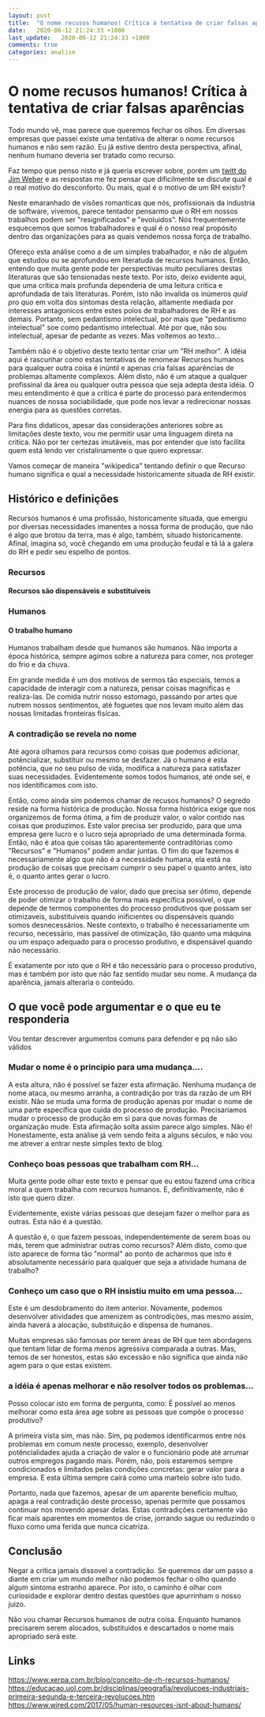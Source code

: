 ```yaml
---
layout: post
title:  "O nome recusos humanos! Crítica à tentativa de criar falsas aparências"
date:   2020-06-12 21:24:33 +1000
last_update:   2020-06-12 21:24:33 +1000
comments: true
categories: analise
---
```


# O nome recusos humanos! Crítica à tentativa de criar falsas aparências

Todo mundo vê, mas parece que queremos fechar os olhos. Em diversas empresas que
passei existe uma tentativa de alterar o nome recursos humanos e não sem razão.
Eu já estive dentro desta perspectiva, afinal, nenhum humano deveria ser tratado
como recurso.

Faz tempo que penso nisto e já queria escrever sobre, porém um [twitt do Jim
Weber](https://twitter.com/jimwebber/status/1271355017392504833) e as respostas
me fez pensar que dificilmente se discute qual é o real motivo do desconforto.
Ou mais, qual é o motivo de um RH existir?

Neste emaranhado de visões romanticas que nós, profissionais da industria de
software, vivemos, parece tentador pensarmo que o RH em nossos trabalhos podem
ser "resignificados" e "evoluidos". Nós frequentemente esquecemos que somos
trabalhadores e qual é o nosso real propósito dentro das organizações para as
quais vendemos nossa força de trabalho.

Ofereço esta análise como a de um simples trabalhador, e não de alguém que
estudou ou se aprofundou em literatuda de recursos humanos. Então, entendo que
muita gente pode ter perspectivas muito peculiares destas literaturas que são
tensionadas neste texto. Por isto, deixo evidente aqui, que uma crítica mais
profunda dependeria de uma leitura crítica e aprofundada de tais literaturas.
Porém, isto não invalida os inúmeros *quid pro quo* em volta dos sintomas desta
relação, altamente mediada por interesses antagonicos entre estes polos de
trabalhadores de RH e as demais. Portanto, sem pedantismo intelectual, por mais
que "pedantismo intelectual" soe como pedantismo intelectual. Até por que, não
sou intelectual, apesar de pedante as vezes. Mas voltemos ao texto...

Também não é o objetivo deste texto tentar criar um "RH melhor". A idéia aqui é
rascunhar como estas tentativas de renomear Recursos humanos para qualquer
outra coisa é inúntil e apenas cria falsas aparências de problemas altamente
complexos. Além disto, não é um ataque a qualquer profissinal da área ou
qualquer outra pessoa que seja adepta desta idéia. O meu entendimento é que a
crítica é parte do processo para entendermos nuances de nossa sociabilidade, que
pode nos levar a redirecionar nossas energia para as questões corretas.

Para fins didaticos, apesar das considerações anteriores sobre as limitações
deste texto, vou me permitir usar uma linguagem direta na critica. Não por ter
certezas imutáveis, mas por entender que isto facilita quem está lendo ver
cristalinamente o que quero expressar.

Vamos começar de maneira "wikipedica" tentando definir o que Recurso humano
significa e qual a necessidade historicamente situada de RH existir.

## Histórico e definições

Recursos humanos é uma profissão, historicamente situada, que emergiu por
diversas necessidades imanentes a nossa forma de produção, que não é algo que
brotou da terra, mas é algo, também, situado historicamente. Afinal, imagina só,
você chegando em uma produção feudal e tá lá a galera do RH e pedir seu espelho
de pontos.

### Recursos

#### Recursos são dispensáveis e substituíveis

### Humanos

#### O trabalho humano

Humanos trabalham desde que humanos são humanos. Não importa a época histórica,
sempre agimos sobre a natureza para comer, nos proteger do frio e da chuva.

Em grande medida é um dos motivos de sermos tão especiais, temos a capacidade de
interagir com a natureza, pensar coisas magnificas e realiza-las. De comida
nutrir nosso estomago, passando por artes que nutrem nossos sentimentos, até
foguetes que nos levam muito além das nossas limitadas fronteiras fisícas.

### A contradição se revela no nome

Até agora olhamos para recursos como coisas que podemos adicionar,
potêncializar, substituir ou mesmo se desfazer. Já o humano é esta potência, que
no seu pulso de vida, modifica a natureza para satisfazer suas necessidades.
Evidentemente somos todos humanos, até onde sei, e nos identificamos com isto.

Então, como ainda sim podemos chamar de recusos humanos? O segredo reside na
forma histórica de produção. Nossa forma histórica exige que nos organizemos de
forma ótima, a fim de produzir valor, o valor contido nas coisas que produzimos.
Este valor precisa ser produzido, para que uma empresa gere lucro e o lucro seja
apropriado de uma determinada forma. Então, não é atoa que coisas tão
aparentemente contraditórias como "Recursos" e "Humanos" podem andar juntas.
O fim do que fazemos é necessariamente algo que não é a necessidade humana, ela
está na produção de coisas que precisam cumprir o seu papel o quanto antes, isto
é, o quanto antes gerar o lucro.

Este processo de produção de valor, dado que precisa ser ótimo, depende de poder
otimizar o trabalho de forma mais específica possível, o que depende de termos
componentes do processo produtivos que possam ser otimizaveis, substituíveis
quando inificientes ou dispensáveis quando somos desnecessários. Neste contexto,
o trabalho é necessariamente um recurso, necessário, mas passível de otimização,
tão quanto uma máquina ou um espaço adequado para o processo produtivo, e
dispensável quando não necessário.

É exatamente por isto que o RH é tão necessário para o processo produtivo, mas
é também por isto que não faz sentido mudar seu nome. A mudança da aparência,
jamais alteraria o conteúdo.

## O que você pode argumentar e o que eu te responderia

Vou tentar descrever argumentos comuns para defender e pq não são válidos

### Mudar o nome é o principio para uma mudança....

A esta altura, não é possível se fazer esta afirmação. Nenhuma mudança de nome
ataca, ou mesmo arranha, a contradição por trás da razão de um RH existir. Não
se muda uma forma de produção apenas por mudar o nome de uma parte específica
que cuida do processo de produção. Precisariamos mudar o processo de produção em
si para que novas formas de organização mude. Esta afirmação solta assim parece
algo simples. Não é! Honestamente, esta análise já vem sendo feita a alguns
séculos, e não vou me atrever a entrar neste simples texto de blog.

### Conheço boas pessoas que trabalham com RH...

Muita gente pode olhar este texto e pensar que eu estou fazend uma crítica moral
a quem trabalha com recursos humanos. E, definitivamente, não é isto que quero
dizer.

Evidentemente, existe várias pessoas que desejam fazer o melhor para as outras.
Esta não é a questão.

A questão é, o que fazem pessoas, independentemente de serem boas ou más, terem
que administrar outras como recursos? Além disto, como que isto aparece de forma
tão "normal" ao ponto de acharmos que isto é absolutamente necessário para
qualquer que seja a atividade humana de trabalho?

### Conheço um caso que o RH insistiu muito em uma pessoa...

Este é um desdobramento do item anterior. Novamente, podemos desenvolver
atividades que amenizem as controdições, mas mesmo assim, ainda haverá a
alocação, substituição e dispensa de humanos.

Muitas empresas são famosas por terem áreas de RH que tem abordagens que tentam
lidar de forma menos agressiva comparada a outras. Mas, temos de ser honestos,
estas são excessão e não significa que ainda não agem para o que estas existem.

### a idéia é apenas melhorar e não resolver todos os problemas...

Posso colocar isto em forma de pergunta, como: É possível ao menos melhorar
como esta área age sobre as pessoas que compõe o processo produtivo?

A primeira vista sim, mas não. Sim, pq podemos identificarmos entre nós
problemas em comum neste processo, exemplo, desenvolver potêncialidades ajuda a
criação de valor e o funcionário pode até arrumar outros empregos pagando mais.
Porém, não, pois estaremos sempre condicionados e limitados pelas condições
concretas: gerar valor para a empresa. E esta última sempre cairá como uma
martelo sobre isto tudo.

Portanto, nada que fazemos, apesar de um aparente beneficio multuo, apaga a real
contradição deste processo, apenas permite que possamos continuar nos movendo
apesar delas. Estas contradições certamente vão ficar mais aparentes  em
momentos de crise, jorrando sague ou reduzindo o fluxo como uma ferida que nunca
cicatriza.

## Conclusão

Negar a crítica jamais dissovel a contradição. Se queremos dar um passo a diante
em criar um mundo melhor não podemos fechar o olho quando algum sintoma estranho
aparece. Por isto, o caminho é olhar com curiosidade e explorar dentro destas
questões que apurrinham o nosso juizo.

Não vou chamar Recursos humanos de outra coisa. Enquanto humanos precisarem
serem alocados, substituidos e descartados o nome mais apropriado será este.

## Links

https://www.xerpa.com.br/blog/conceito-de-rh-recursos-humanos/
https://educacao.uol.com.br/disciplinas/geografia/revolucoes-industriais-primeira-segunda-e-terceira-revolucoes.htm
https://www.wired.com/2017/05/human-resources-isnt-about-humans/
